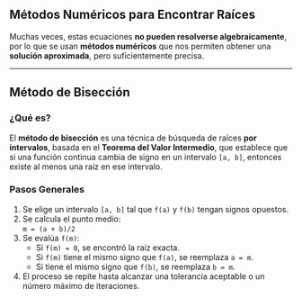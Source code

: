 ##   Métodos Numéricos para Encontrar Raíces



Muchas veces, estas ecuaciones **no pueden resolverse algebraicamente**, por lo que se usan **métodos numéricos** que nos permiten obtener una **solución aproximada**, pero suficientemente precisa.

---

##  Método de Bisección

###  ¿Qué es?

El **método de bisección** es una técnica de búsqueda de raíces **por intervalos**, basada en el **Teorema del Valor Intermedio**, que establece que si una función continua cambia de signo en un intervalo `[a, b]`, entonces existe al menos una raíz en ese intervalo.

###  Pasos Generales

1. Se elige un intervalo `[a, b]` tal que `f(a)` y `f(b)` tengan signos opuestos.
2. Se calcula el punto medio:  
   `m = (a + b)/2`
3. Se evalúa `f(m)`:
   - Si `f(m) = 0`, se encontró la raíz exacta.
   - Si `f(m)` tiene el mismo signo que `f(a)`, se reemplaza `a = m`.
   - Si tiene el mismo signo que `f(b)`, se reemplaza `b = m`.
4. El proceso se repite hasta alcanzar una tolerancia aceptable o un número máximo de iteraciones.
